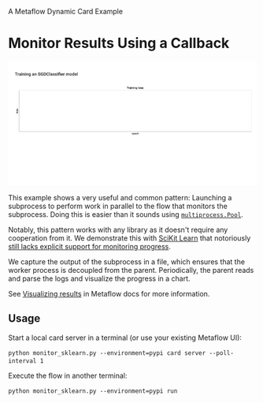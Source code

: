 
A Metaflow Dynamic Card Example
# Monitor Results Using a Callback

![](../images/rtcard-sklearn.gif)

This example shows a very useful and common pattern: Launching a subprocess
to perform work in parallel to the flow that monitors the
subprocess. Doing this is easier than it sounds using [`multiprocess.Pool`](https://docs.python.org/3/library/multiprocessing.html#module-multiprocessing.pool).

Notably, this pattern works with any library as it doesn't require any
cooperation from it. We demonstrate this with [SciKit Learn](https://scikit-learn.org/) that
notoriously [still lacks explicit support for monitoring progress](https://github.com/scikit-learn/scikit-learn/issues/24524).

We capture the output of the subprocess in a file, which ensures that the worker process is decoupled from the parent. Periodically,
the parent reads and parse the logs and visualize the progress in a chart.

See [Visualizing results](https://docs.metaflow.org/metaflow/visualizing-results) in Metaflow docs for more information.

## Usage

Start a local card server in a terminal (or use your existing Metaflow UI):
```
python monitor_sklearn.py --environment=pypi card server --poll-interval 1
```
Execute the flow in another terminal:
```
python monitor_sklearn.py --environment=pypi run
```
